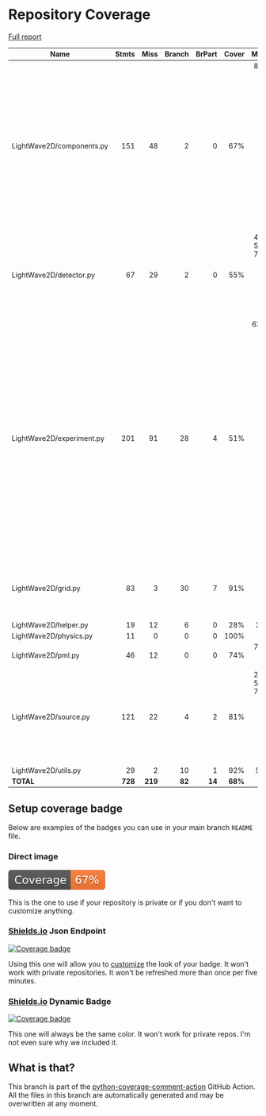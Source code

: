 # Repository Coverage

[Full report](https://htmlpreview.github.io/?https://github.com/MartinPdeS/LightWave2D/blob/python-coverage-comment-action-data/htmlcov/index.html)

| Name                      |    Stmts |     Miss |   Branch |   BrPart |   Cover |   Missing |
|-------------------------- | -------: | -------: | -------: | -------: | ------: | --------: |
| LightWave2D/components.py |      151 |       48 |        2 |        0 |     67% |81-91, 97-104, 115, 126, 137-140, 168-172, 178-184, 243, 268-275, 347-354, 383-385, 414-420 |
| LightWave2D/detector.py   |       67 |       29 |        2 |        0 |     55% |47-49, 55-57, 75-85, 91-100, 143-146, 152-157, 168 |
| LightWave2D/experiment.py |      201 |       91 |       28 |        4 |     51% |63, 77-84, 120, 142, 149, 156, 163, 170, 184, 198, 215, 220-221, 236, 279-309, 341-360, 400-419, 435-448, 484-565, 590-592, 610-612 |
| LightWave2D/grid.py       |       83 |        3 |       30 |        7 |     91% |21, 108->113, 113->118, 151, 184 |
| LightWave2D/helper.py     |       19 |       12 |        6 |        0 |     28% |     36-57 |
| LightWave2D/physics.py    |       11 |        0 |        0 |        0 |    100% |           |
| LightWave2D/pml.py        |       46 |       12 |        0 |        0 |     74% |74-78, 94-103 |
| LightWave2D/source.py     |      121 |       22 |        4 |        2 |     81% |27-33, 51-52, 70-72, 111, 143, 188, 245, 294-298, 343-347 |
| LightWave2D/utils.py      |       29 |        2 |       10 |        1 |     92% |     52-53 |
|                 **TOTAL** |  **728** |  **219** |   **82** |   **14** | **68%** |           |


## Setup coverage badge

Below are examples of the badges you can use in your main branch `README` file.

### Direct image

[![Coverage badge](https://raw.githubusercontent.com/MartinPdeS/LightWave2D/python-coverage-comment-action-data/badge.svg)](https://htmlpreview.github.io/?https://github.com/MartinPdeS/LightWave2D/blob/python-coverage-comment-action-data/htmlcov/index.html)

This is the one to use if your repository is private or if you don't want to customize anything.

### [Shields.io](https://shields.io) Json Endpoint

[![Coverage badge](https://img.shields.io/endpoint?url=https://raw.githubusercontent.com/MartinPdeS/LightWave2D/python-coverage-comment-action-data/endpoint.json)](https://htmlpreview.github.io/?https://github.com/MartinPdeS/LightWave2D/blob/python-coverage-comment-action-data/htmlcov/index.html)

Using this one will allow you to [customize](https://shields.io/endpoint) the look of your badge.
It won't work with private repositories. It won't be refreshed more than once per five minutes.

### [Shields.io](https://shields.io) Dynamic Badge

[![Coverage badge](https://img.shields.io/badge/dynamic/json?color=brightgreen&label=coverage&query=%24.message&url=https%3A%2F%2Fraw.githubusercontent.com%2FMartinPdeS%2FLightWave2D%2Fpython-coverage-comment-action-data%2Fendpoint.json)](https://htmlpreview.github.io/?https://github.com/MartinPdeS/LightWave2D/blob/python-coverage-comment-action-data/htmlcov/index.html)

This one will always be the same color. It won't work for private repos. I'm not even sure why we included it.

## What is that?

This branch is part of the
[python-coverage-comment-action](https://github.com/marketplace/actions/python-coverage-comment)
GitHub Action. All the files in this branch are automatically generated and may be
overwritten at any moment.